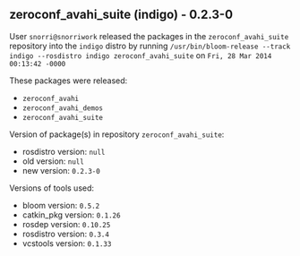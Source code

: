 ## zeroconf_avahi_suite (indigo) - 0.2.3-0

User `snorri@snorriwork` released the packages in the `zeroconf_avahi_suite` repository into the `indigo` distro by running `/usr/bin/bloom-release --track indigo --rosdistro indigo zeroconf_avahi_suite` on `Fri, 28 Mar 2014 00:13:42 -0000`

These packages were released:
- `zeroconf_avahi`
- `zeroconf_avahi_demos`
- `zeroconf_avahi_suite`

Version of package(s) in repository `zeroconf_avahi_suite`:
- rosdistro version: `null`
- old version: `null`
- new version: `0.2.3-0`

Versions of tools used:
- bloom version: `0.5.2`
- catkin_pkg version: `0.1.26`
- rosdep version: `0.10.25`
- rosdistro version: `0.3.4`
- vcstools version: `0.1.33`


